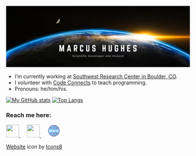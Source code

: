 <img src="header.png" alt="header" width="1000"/>

- I’m currently working at [Southwest Research Center in Boulder, CO](https://www.boulder.swri.edu/).
- I volunteer with [Code Connects](https://codeconnects.org/) to teach programming. 
- Pronouns: he/him/his.

[![My GitHub stats](https://github-readme-stats.vercel.app/api?username=jmbhughes&count_private=true&show_icons=true)](https://github.com/anuraghazra/github-readme-stats)
[![Top Langs](https://github-readme-stats.vercel.app/api/top-langs/?username=jmbhughes&layout=compact&langs_count=8)](https://github.com/anuraghazra/github-readme-stats)


### Reach me here:
<a href="mailto:hughes.jmb@gmail.com">
  <img 
    src = "https://image.flaticon.com/icons/png/128/552/552486.png"
    width = 35
    height = 35   
 />
</a>
&emsp;
<a href="https://in.linkedin.com/in/jmbhughes?trk=profile-badge">
  <img 
    src = "https://image.flaticon.com/icons/png/128/185/185964.png"
    width = 35
    height = 35   
 />
</a>
&emsp;
<a href="https://www.jmbhughes.com">
  <img
       src = "icons8-website-64.png"
       width = 35
       height = 35
  />
</a>

<a target="_blank" href="https://icons8.comundefined">Website</a> icon by <a target="_blank" href="https://icons8.com">Icons8</a>
